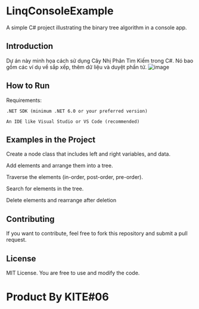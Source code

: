 # LinqConsoleExample
A simple C# project illustrating the binary tree algorithm in a console app.

## Introduction
Dự án này minh họa cách sử dụng Cây Nhị Phân Tìm Kiếm trong C#. Nó bao gồm các ví dụ về sắp xếp, thêm dữ liệu và duyệt phần tử.
![image](https://github.com/user-attachments/assets/8578c23e-71ad-4725-8bed-4dcd9ac3da7a)


## How to Run
Requirements:

`.NET SDK (minimum .NET 6.0 or your preferred version)`

`An IDE like Visual Studio or VS Code (recommended)`

## Examples in the Project
Create a node class that includes left and right variables, and data.

Add elements and arrange them into a tree. 

Traverse the elements (in-order, post-order, pre-order). 

Search for elements in the tree. 

Delete elements and rearrange after deletion

## Contributing
If you want to contribute, feel free to fork this repository and submit a pull request.

## License
MIT License. You are free to use and modify the code.

# Product By KITE#06 
